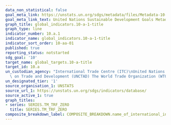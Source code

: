 ```yaml
---
data_non_statistical: false
goal_meta_link: https://unstats.un.org/sdgs/metadata/files/Metadata-10-0A-01.pdf
goal_meta_link_text: United Nations Sustainable Development Goals Metadata (pdf 564kB)
graph_title: global_indicators.10-a-1-title
graph_type: line
indicator_number: 10.a.1
indicator_name: global_indicators.10-a-1-title
indicator_sort_order: 10-aa-01
published: true
reporting_status: notstarted
sdg_goal: '10'
target_name: global_targets.10-a-title
target_id: 10.a
un_custodian_agency: "International Trade Centre (ITC)\nUnited Nations Conference\
  \ on Trade and Development (UNCTAD) The World Trade Organization (WTO)"
un_designated_tier: '1'
source_organisation_1: UNSTATS
source_url_1: https://unstats.un.org/sdgs/indicators/database/
source_active_1: true
graph_titles:
- series: SERIES.TM_TRF_ZERO
  title: SERIES.TM_TRF_ZERO
composite_breakdown_label: COMPOSITE_BREAKDOWN.name_of_international_institution
---
```

